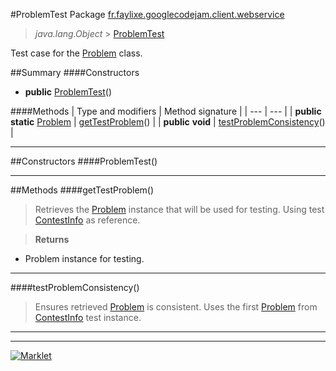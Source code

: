 #ProblemTest
Package <a href="README.md"> fr.faylixe.googlecodejam.client.webservice</a><br>

> *java.lang.Object* > <a href="ProblemTest.md"> ProblemTest</a>

Test case for the <a href="Problem.md"> Problem</a> class.

##Summary
####Constructors
* **public** <a href="#problemtest"> ProblemTest</a>()

####Methods
| Type and modifiers | Method signature |
| --- | --- |
| **public static** <a href="Problem.md"> Problem</a> | <a href="#gettestproblem"> getTestProblem</a>() |
| **public** **void** | <a href="#testproblemconsistency"> testProblemConsistency</a>() |

---


##Constructors
####ProblemTest()
> 


---


##Methods
####getTestProblem()
> Retrieves the <a href="Problem.md"> Problem</a> instance
 that will be used for testing. Using
 test <a href="ContestInfo.md"> ContestInfo</a> as reference.

> **Returns**
* Problem instance for testing.


---

####testProblemConsistency()
> Ensures retrieved <a href="Problem.md"> Problem</a> is
 consistent. Uses the first <a href="Problem.md"> Problem</a>
 from <a href="ContestInfo.md"> ContestInfo</a> test instance.


---

---

[![Marklet](https://img.shields.io/badge/Generated%20by-Marklet-green.svg)](https://github.com/Faylixe/marklet)